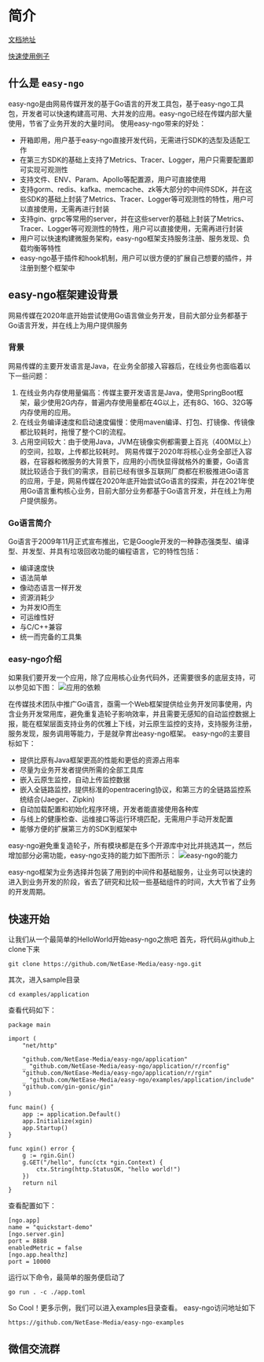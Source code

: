 # 简介
[文档地址](https://netease-media.github.io/easy-ngo-website/)

[快速使用例子](https://github.com/NetEase-Media/easy-ngo-examples)

## 什么是 `easy-ngo`
easy-ngo是由网易传媒开发的基于Go语言的开发工具包，基于easy-ngo工具包，开发者可以快速构建高可用、大并发的应用。easy-ngo已经在传媒内部大量使用，节省了业务开发的大量时间。
使用easy-ngo带来的好处：
* 开箱即用，用户基于easy-ngo直接开发代码，无需进行SDK的选型及适配工作
* 在第三方SDK的基础上支持了Metrics、Tracer、Logger，用户只需要配置即可实现可观测性
* 支持文件、ENV、Param、Apollo等配置源，用户可直接使用
* 支持gorm、redis、kafka、memcache、zk等大部分的中间件SDK，并在这些SDK的基础上封装了Metrics、Tracer、Logger等可观测性的特性，用户可以直接使用，无需再进行封装
* 支持gin、grpc等常用的server，并在这些server的基础上封装了Metrics、Tracer、Logger等可观测性的特性，用户可以直接使用，无需再进行封装
* 用户可以快速构建微服务架构，easy-ngo框架支持服务注册、服务发现、负载均衡等特性
* easy-ngo基于插件和hook机制，用户可以很方便的扩展自己想要的插件，并注册到整个框架中

## easy-ngo框架建设背景
网易传媒在2020年底开始尝试使用Go语言做业务开发，目前大部分业务都基于Go语言开发，并在线上为用户提供服务

### 背景
网易传媒的主要开发语言是Java，在业务全部接入容器后，在线业务也面临着以下一些问题：
1. 在线业务内存使用量偏高：传媒主要开发语言是Java，使用SpringBoot框架，最少使用2G内存，普遍内存使用量都在4G以上，还有8G、16G、32G等内存使用的应用。
2. 在线业务编译速度和启动速度偏慢：使用maven编译、打包、打镜像、传镜像都比较耗时，拖慢了整个CI的流程。
3. 占用空间较大：由于使用Java，JVM在镜像实例都需要上百兆（400M以上）的空间，拉取，上传都比较耗时。
网易传媒于2020年将核心业务全部迁入容器，在容器和微服务的大背景下，应用的小而快显得就格外的重要，Go语言就比较适合于我们的需求，目前已经有很多互联网厂商都在积极推进Go语言的应用，于是，网易传媒在2020年底开始尝试Go语言的探索，并在2021年使用Go语言重构核心业务，目前大部分业务都基于Go语言开发，并在线上为用户提供服务。
### Go语言简介
Go语言于2009年11月正式宣布推出，它是Google开发的一种静态强类型、编译型、并发型、并具有垃圾回收功能的编程语言，它的特性包括：

* 编译速度快
* 语法简单
* 像动态语言一样开发
* 资源消耗少
* 为并发IO而生
* 可运维性好
* 与C/C++兼容
* 统一而完备的工具集
### easy-ngo介绍
如果我们要开发一个应用，除了应用核心业务代码外，还需要很多的底层支持，可以参见如下图：
![应用的依赖](https://netease-media.github.io/easy-ngo-website/assets/images/easy-ngo-1-366cb15746dd0d0d2e1dc2ffcb023845.png)

在传媒技术团队中推广Go语言，亟需一个Web框架提供给业务开发同事使用，内含业务开发常用库，避免重复造轮子影响效率，并且需要无感知的自动监控数据上报，能在框架层面支持业务的优雅上下线，对云原生监控的支持，支持服务注册，服务发现，服务调用等能力，于是就孕育出easy-ngo框架。
easy-ngo的主要目标如下：
* 提供比原有Java框架更高的性能和更低的资源占用率
* 尽量为业务开发者提供所需的全部工具库
* 嵌入云原生监控，自动上传监控数据
* 嵌入全链路监控，提供标准的opentracering协议，和第三方的全链路监控系统结合(Jaeger、Zipkin)
* 自动加载配置和初始化程序环境，开发者能直接使用各种库
* 与线上的健康检查、运维接口等运行环境匹配，无需用户手动开发配置
* 能够方便的扩展第三方的SDK到框架中

easy-ngo避免重复造轮子，所有模块都是在多个开源库中对比并挑选其一，然后增加部分必需功能，easy-ngo支持的能力如下图所示：
![easy-ngo的能力](https://netease-media.github.io/easy-ngo-website/assets/images/easy-ngo-2-705e4cec580d238bc19bb24b628aa539.png)

easy-ngo框架为业务选择并包装了用到的中间件和基础服务，让业务可以快速的进入到业务开发的阶段，省去了研究和比较一些基础组件的时间，大大节省了业务的开发周期。


## 快速开始
让我们从一个最简单的HelloWorld开始easy-ngo之旅吧
首先，将代码从github上clone下来
```
git clone https://github.com/NetEase-Media/easy-ngo.git
```
其次，进入sample目录
```
cd examples/application
```
查看代码如下：
```
package main

import (
	"net/http"

	"github.com/NetEase-Media/easy-ngo/application"
	_ "github.com/NetEase-Media/easy-ngo/application/r/rconfig"
	"github.com/NetEase-Media/easy-ngo/application/r/rgin"
	_ "github.com/NetEase-Media/easy-ngo/examples/application/include"
	"github.com/gin-gonic/gin"
)

func main() {
	app := application.Default()
	app.Initialize(xgin)
	app.Startup()
}

func xgin() error {
	g := rgin.Gin()
	g.GET("/hello", func(ctx *gin.Context) {
		ctx.String(http.StatusOK, "hello world!")
	})
	return nil
}
```
查看配置如下：
```
[ngo.app]
name = "quickstart-demo"
[ngo.server.gin]
port = 8888
enabledMetric = false
[ngo.app.healthz]
port = 10000
```
运行以下命令，最简单的服务便启动了
```
go run . -c ./app.toml
```
So Cool！更多示例，我们可以进入examples目录查看。
easy-ngo访问地址如下
```
https://github.com/NetEase-Media/easy-ngo-examples
```

## 微信交流群